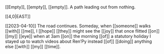 [[Empty]], [[empty]], [[empty]]. 
A path leading out from nothing.

[[4,0|EAST]] 

[[2023-04-10]]
The road continues. 
Someday, when [[someone]] walks [[with]] [[me]],
I [[hope]] [[they]] might see the [[joy]] that once
flitted [[on]] [[my]] [[eye]] when at 3am
[[on]] the morning [[of]] a statutory holiday
I stayed up to watch videos about Ren’Py
instead [[of]] [[doing]] anything else [[with]] [[my]] [[time]].